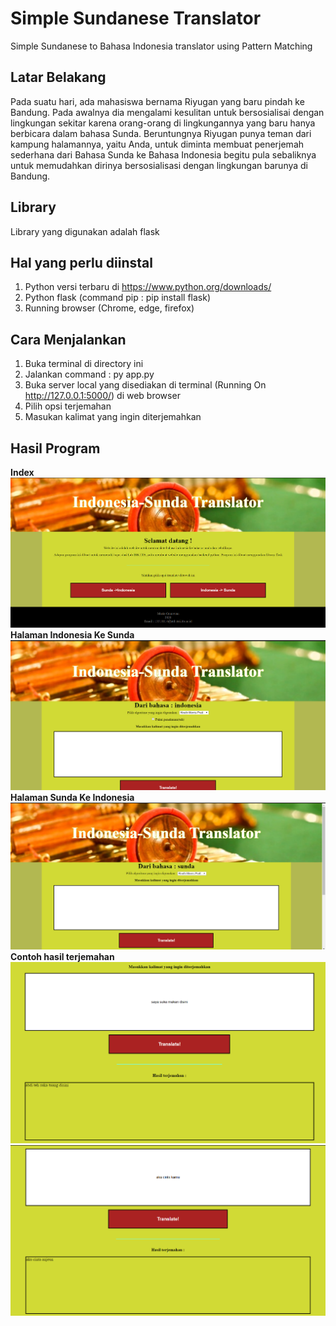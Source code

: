 # Simple Sundanese Translator
Simple Sundanese to Bahasa Indonesia translator using Pattern Matching

## Latar Belakang
Pada suatu hari, ada mahasiswa bernama Riyugan yang baru pindah ke Bandung. Pada awalnya dia mengalami kesulitan untuk bersosialisai dengan lingkungan sekitar karena orang-orang di lingkungannya yang baru hanya berbicara dalam bahasa Sunda. Beruntungnya Riyugan punya teman dari kampung halamannya, yaitu Anda, untuk diminta membuat penerjemah sederhana dari Bahasa Sunda ke Bahasa Indonesia begitu pula sebaliknya untuk memudahkan dirinya bersosialisasi dengan lingkungan barunya di Bandung.

## Library
Library yang digunakan adalah flask

## Hal yang perlu diinstal
1. Python versi terbaru di https://www.python.org/downloads/
2. Python flask (command pip : pip install flask)
3. Running browser (Chrome, edge, firefox)

## Cara Menjalankan
1. Buka terminal di directory ini
2. Jalankan command : py app.py
3. Buka server local yang disediakan di terminal (Running On http://127.0.0.1:5000/) di web browser
4. Pilih opsi terjemahan
5. Masukan kalimat yang ingin diterjemahkan

## Hasil Program

**Index**
![Index](https://github.com/margunwa123/Simple-Sundanese-Translator/blob/master/static/tampilan/Index.png)
**Halaman Indonesia Ke Sunda**
![Indo To Sunda Page](https://github.com/margunwa123/Simple-Sundanese-Translator/blob/master/static/tampilan/indoToSundaPage.png)
**Halaman Sunda Ke Indonesia**
![Sunda To Indo Page](https://github.com/margunwa123/Simple-Sundanese-Translator/blob/master/static/tampilan/sundaToIndoPage.png)
**Contoh hasil terjemahan**
![1](https://github.com/margunwa123/Simple-Sundanese-Translator/blob/master/static/tampilan/contohHasilTerjemahan1.png)
![2](https://github.com/margunwa123/Simple-Sundanese-Translator/blob/master/static/tampilan/contohHasilTerjemahan2.png)
